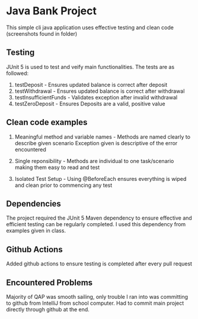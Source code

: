 # Java Bank Project

This simple cli java application uses effective testing and clean code (screenshots found in folder)

## Testing

JUnit 5 is used to test and veify main functionalities. The tests are as followed:

1. testDeposit - Ensures updated balance is correct after deposit
2. testWithdrawal - Ensures updated balance is correct after withdrawal
3. testInsufficientFunds - Validates exception after invalid withdrawal
4. testZeroDeposit - Ensures Deposits are a valid, positive value

## Clean code examples

1. Meaningful method and variable names - Methods are named clearly to describe given scenario
   Exception given is descriptive of the error encountered

2. Single reponsibility - Methods are individual to one task/scenario making them easy to read and test

3. Isolated Test Setup - Using @BeforeEach ensures everything is wiped and clean prior to commencing any test

## Dependencies

The project required the JUnit 5 Maven dependency to ensure effective and efficient testing can be regularly completed.
I used this dependency from examples given in class.

## Github Actions

Added github actions to ensure testing is completed after every pull request

## Encountered Problems

Majority of QAP was smooth sailing, only trouble I ran into was committing to github from IntelliJ from school computer. Had to commit main project directly through github at the end.
